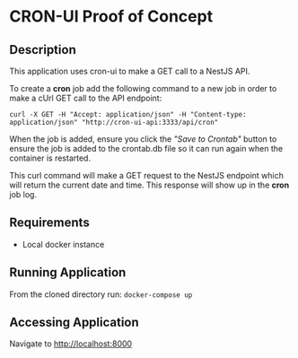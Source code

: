 # CRON-UI Proof of Concept

## Description

This application uses cron-ui to make a GET call to a NestJS API.

To create a **cron** job add the following command to a new job in order to make a cUrl GET call to the API endpoint:

`curl -X GET -H "Accept: application/json" -H "Content-type: application/json" "http://cron-ui-api:3333/api/cron"`

When the job is added, ensure you click the _"Save to Crontab"_ button to ensure the job is added to the crontab.db file so it can run again when the container is restarted.

This curl command will make a GET request to the NestJS endpoint which will return the current date and time. This response will show up in the **cron** job log.

## Requirements

- Local docker instance

## Running Application

From the cloned directory run: `docker-compose up`

## Accessing Application

Navigate to <http://localhost:8000>
